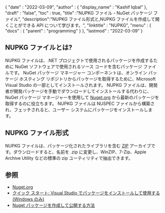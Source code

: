 {
  "date" : "2022-03-09",
  "author" : {
    "display_name" : "Kashif Iqbal"
},
  "draft" : "false",
  "toc" : true,
  "title" :"NUPKG ファイル - NuGet パッケージ ファイル",
  "description":"NUPKG ファイル形式と,NUPKG ファイルを作成して開くことができる API について学びます。",
  "linktitle" : "NUPKG",
  "menu" : {
    "docs" : {
      "parent" : "programming"
}
},
  "lastmod" : "2022-03-09"
}

## NUPKG ファイルとは?

NUPKG ファイルは、.NET プロジェクトで使用されるパッケージを作成するために NuGet ソフトウェアで使用されるソース コードを含むパッケージ ファイルです。 NuGet パッケージ マネージャー コンポーネントは、オンライン パッケージ ホスティング リポジトリからパッケージを取得するために、Microsoft Visual Studio の一部としてインストールされます。 NUPKG ファイルは、開発者が開発パッケージを手動でダウンロードしてインストールする代わりに、NuGet パッケージ マネージャーを使用して [Nuget.org](https://nuget.org) から最新のパッケージを取得するのに役立ちます。 NUPKG ファイルは NUSPEC ファイルから構築され、フェッチされると、ユーザー システムにパッケージをインストールします。

## NUPKG ファイル形式

NUPKG ファイルは、パッケージ化されたライブラリを含む [ZIP](/compression/zip/) アーカイブです。ダウンロードすると、名前を .zip に変更し、WinZIP、7-Zip、Apple Archive Utility などの標準の zip ユーティリティで抽出できます。

## 参照

* [Nuget.org](https://nuget.org)
* [クイック スタート: Visual Studio でパッケージをインストールして使用する (Windows のみ)](https://learn.microsoft.com/en-us/nuget/quickstart/install-and-use-a-package-in-visual-studio)
* [Nuget パッケージを作成して公開する方法](https://learn.microsoft.com/en-us/nuget/quickstart/create-and-publish-a-package-using-visual-studio?tabs=netcore-cli)


